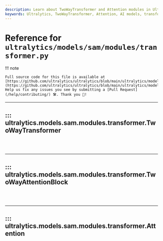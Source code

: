 ```yaml
---
description: Learn about TwoWayTransformer and Attention modules in Ultralytics. Leverage these tools to enhance your AI models.
keywords: Ultralytics, TwoWayTransformer, Attention, AI models, transformers
---
```


# Reference for `ultralytics/models/sam/modules/transformer.py`

!!! note

    Full source code for this file is available at [https://github.com/ultralytics/ultralytics/blob/main/ultralytics/models/sam/modules/transformer.py](https://github.com/ultralytics/ultralytics/blob/main/ultralytics/models/sam/modules/transformer.py). Help us fix any issues you see by submitting a [Pull Request](/help/contributing/) 🛠️. Thank you 🙏!

---
## ::: ultralytics.models.sam.modules.transformer.TwoWayTransformer
<br><br>

---
## ::: ultralytics.models.sam.modules.transformer.TwoWayAttentionBlock
<br><br>

---
## ::: ultralytics.models.sam.modules.transformer.Attention
<br><br>
